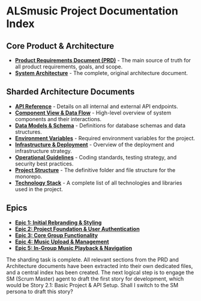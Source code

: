 # ALSmusic Project Documentation Index

## Core Product & Architecture
- [**Product Requirements Document (PRD)**](prd.md) - The main source of truth for all product requirements, goals, and scope.
- [**System Architecture**](architecture.md) - The complete, original architecture document.

## Sharded Architecture Documents
- [**API Reference**](api-reference.md) - Details on all internal and external API endpoints.
- [**Component View & Data Flow**](component-view.md) - High-level overview of system components and their interactions.
- [**Data Models & Schema**](data-models.md) - Definitions for database schemas and data structures.
- [**Environment Variables**](environment-vars.md) - Required environment variables for the project.
- [**Infrastructure & Deployment**](infra-deployment.md) - Overview of the deployment and infrastructure strategy.
- [**Operational Guidelines**](operational-guidelines.md) - Coding standards, testing strategy, and security best practices.
- [**Project Structure**](project-structure.md) - The definitive folder and file structure for the monorepo.
- [**Technology Stack**](tech-stack.md) - A complete list of all technologies and libraries used in the project.

## Epics
- [**Epic 1: Initial Rebranding & Styling**](epic-1.md)
- [**Epic 2: Project Foundation & User Authentication**](epic-2.md)
- [**Epic 3: Core Group Functionality**](epic-3.md)
- [**Epic 4: Music Upload & Management**](epic-4.md)
- [**Epic 5: In-Group Music Playback & Navigation**](epic-5.md)

The sharding task is complete. All relevant sections from the PRD and Architecture documents have been extracted into their own dedicated files, and a central index has been created.
The next logical step is to engage the SM (Scrum Master) agent to draft the first story for development, which would be Story 2.1: Basic Project & API Setup.
Shall I switch to the SM persona to draft this story?
